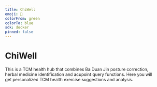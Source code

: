 ```yaml
---
title: ChiWell
emoji: 🍃
colorFrom: green
colorTo: blue
sdk: docker
pinned: false
---
```


# ChiWell

This is a TCM health hub that combines Ba Duan Jin posture correction, herbal medicine identification and acupoint query functions. Here you will get personalized TCM health exercise suggestions and analysis.